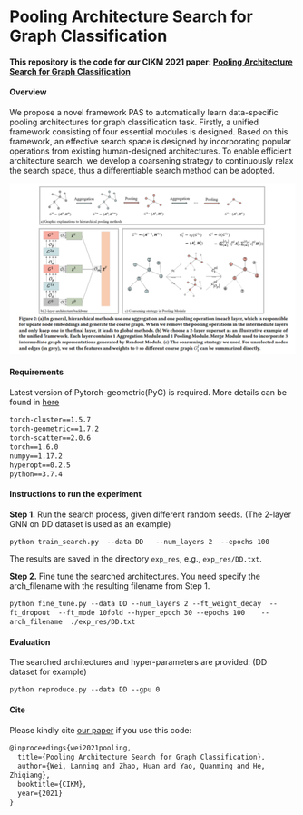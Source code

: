 # Pooling Architecture Search for Graph Classification

#### This repository is the code for our CIKM 2021 paper: [Pooling Architecture Search for Graph Classification](https://arxiv.org/pdf/2108.10587.pdf)

#### Overview
We propose a novel framework PAS to automatically learn data-specific pooling architectures for graph classification
task.  Firstly, a unified framework consisting of four essential modules is designed. Based on this framework, an effective search space is designed by incorporating popular operations from existing human-designed architectures. To enable efficient architecture search, we develop a coarsening strategy to continuously relax the search space, thus a differentiable search method can be adopted. 

![](./framework.jpg)
    
#### Requirements
Latest version of Pytorch-geometric(PyG) is required. More details can be found in [here](https://github.com/rusty1s/pytorch_geometric)


    torch-cluster==1.5.7  
    torch-geometric==1.7.2
    torch-scatter==2.0.6  
    torch==1.6.0  
    numpy==1.17.2  
    hyperopt==0.2.5  
    python==3.7.4


#### Instructions to run the experiment
**Step 1.** Run the search process, given different random seeds.
(The 2-layer GNN on DD dataset is used as an example)

    python train_search.py  --data DD   --num_layers 2  --epochs 100

The results are saved in the directory `exp_res`, e.g., `exp_res/DD.txt`.

**Step 2.** Fine tune the searched architectures. You need specify the arch_filename with the resulting filename from Step 1.
    
    python fine_tune.py --data DD --num_layers 2 --ft_weight_decay  --ft_dropout  --ft_mode 10fold --hyper_epoch 30 --epochs 100    --arch_filename  ./exp_res/DD.txt 

#### Evaluation

The searched architectures and hyper-parameters are provided:
(DD dataset for example)

    python reproduce.py --data DD --gpu 0


#### Cite
Please kindly cite [our paper](https://arxiv.org/pdf/2108.10587.pdf) if you use this code:  

    @inproceedings{wei2021pooling,
      title={Pooling Architecture Search for Graph Classification},
      author={Wei, Lanning and Zhao, Huan and Yao, Quanming and He, Zhiqiang},
      booktitle={CIKM},
      year={2021}
    }





